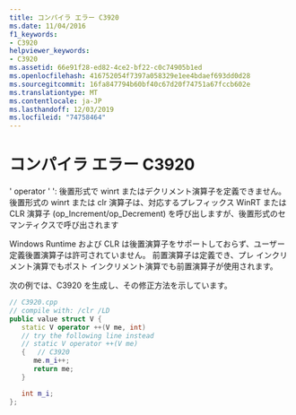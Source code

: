 ```yaml
---
title: コンパイラ エラー C3920
ms.date: 11/04/2016
f1_keywords:
- C3920
helpviewer_keywords:
- C3920
ms.assetid: 66e91f28-ed82-4ce2-bf22-c0c74905b1ed
ms.openlocfilehash: 416752054f7397a058329e1ee4bdaef693dd0d28
ms.sourcegitcommit: 16fa847794b60bf40c67d20f74751a67fccb602e
ms.translationtype: MT
ms.contentlocale: ja-JP
ms.lasthandoff: 12/03/2019
ms.locfileid: "74758464"
---
```

# <a name="compiler-error-c3920"></a>コンパイラ エラー C3920

' operator ' ': 後置形式で winrt またはデクリメント演算子を定義できません。後置形式の winrt または clr 演算子は、対応するプレフィックス WinRT または CLR 演算子 (op_Increment/op_Decrement) を呼び出しますが、後置形式のセマンティクスで呼び出されます

Windows Runtime および CLR は後置演算子をサポートしておらず、ユーザー定義後置演算子は許可されていません。  前置演算子は定義でき、プレ インクリメント演算でもポスト インクリメント演算でも前置演算子が使用されます。

次の例では、C3920 を生成し、その修正方法を示しています。

```cpp
// C3920.cpp
// compile with: /clr /LD
public value struct V {
   static V operator ++(V me, int)
   // try the following line instead
   // static V operator ++(V me)
   {   // C3920
      me.m_i++;
      return me;
   }

   int m_i;
};
```
